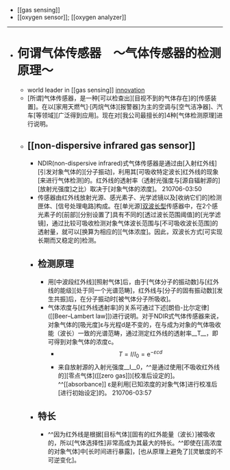 - [[gas sensing]]
- [[oxygen sensor]]; [[oxygen analyzer]]
- ---
- # 何谓气体传感器　～气体传感器的检测原理～
    - world leader in [[gas sensing]] [innovation](https://www.figaro.co.jp/cn/technicalinfo/principle/ndir-type.html)
    - [所谓]气体传感器，是一种[可以检查出][目视不到的气体存在]的[传感装置]。在以[家用天燃气]·[丙烷气体][报警器]为主的空调与[空气洁净器]、汽车[等领域][广泛得到应用]。现在对[我公司最擅长的]4种[气体检测原理]进行说明。
    - ## [[non-dispersive infrared gas sensor]]
        - NDIR(non-dispersive infrared)式气体传感器是通过由[入射红外线][引发对象气体的][分子振动]，利用其[可吸收特定波长]红外线的现象[来进行气体检测]的。红外线的透射率（透射光强度与[源自辐射源的][放射光强度]之比）取决于[对象气体的浓度]。
210706-03:50
        - 传感器由红外线放射光源、感光素子、光学滤镜以及[收纳它们的]检测匣体、[信号处理电路]构成。在[单光源][双波长型](((zvBqWLyX4)))传感器中，在2个感光素子的[前部][分别设置了]具有不同的[透过波长范围阈值]的[光学滤镜]，通过比较可吸收检测对象气体波长范围与[不可吸收波长范围]的透射量，就可以[换算为相应的][气体浓度]。因此，双波长方式[可实现长期而又稳定的]检测。
        - ## 检测原理
            - 用[中波段红外线][照射气体]后，由于[气体分子的振动数]与[红外线的能级][处于同一个光谱范畴]，红外线与[分子的固有振动数][发生共振]后，在分子振动时[被气体分子所吸收]。
            - 气体浓度与[红外线透射率]的关系可通过下述[朗伯-比尔定律]([[Beer–Lambert law]])进行说明。对于NDIR式气体传感器来说，对象气体的[吸光度]ε与光程d是不变的，在与成为对象的气体吸收能（波长）一致的光谱范畴，通过测定红外线的透射率__T__，即可得到对象气体的浓度c。
                - $$T=I / I_{0}=\mathrm{e}^{-\varepsilon c d}$$
                - 来自放射源的入射光强度__I__0，^^是通过使用[不吸收红外线的][零点气体]([[zero gas]])[校准后设定的]。^^[[absorbance]] ε是利用[已知浓度的对象气体]进行校准后[进行初始设定]的。
210706-03:57
        - ## 特长
            - ^^因为红外线是根据[目标气体][固有的红外能量（波长）]被吸收的，所以[气体选择性]非常高成为其最大的特长。^^即使在[高浓度的对象气体]中[长时间进行暴露]，[也从原理上避免了][灵敏度的不可逆变化]。

